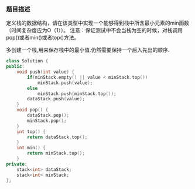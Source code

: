 ### 题目描述
定义栈的数据结构，请在该类型中实现一个能够得到栈中所含最小元素的min函数（时间复杂度应为O（1））。
注意：保证测试中不会当栈为空的时候，对栈调用pop()或者min()或者top()方法。

多创建一个栈,用来保存栈中的最小值.仍然需要保持一个后入先出的顺序.

```C++
class Solution {
public:
    void push(int value) {
        if(minStack.empty() || value < minStack.top())
            minStack.push(value);
        else
            minStack.push(minStack.top());
        dataStack.push(value);
    }
    void pop() {
        dataStack.pop();
        minStack.pop();
    }
    int top() {
        return dataStack.top();
    }
    int min() {
        return minStack.top();
    }
private:
    stack<int> dataStack;
    stack<int> minStack;
};
```